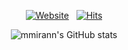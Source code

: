 <div align="center">

[![Website](https://img.shields.io/badge/Website-mmirann.github.io-success?style=round&logo=safari&color=ff69b4)](https://mmirann.github.io/)&nbsp;&nbsp;
[![Hits](https://hits.seeyoufarm.com/api/count/incr/badge.svg?url=https%3A%2F%2Fgithub.com%2Fmmirann&count_bg=%23C83D9B&title_bg=%23555555&icon=&icon_color=%23E7E7E7&title=hits&edge_flat=false)](https://hits.seeyoufarm.com)

![mmirann's GitHub stats](https://github-readme-stats.vercel.app/api?username=mmirann&hide=stars&count_private=true&theme=radical)

</div>


<!--
**mmirann/mmirann** is a ✨ _special_ ✨ repository because its `README.md` (this file) appears on your GitHub profile.

Here are some ideas to get you started:

- 🔭 I’m currently working on ...
- 🌱 I’m currently learning ...
- 👯 I’m looking to collaborate on ...
- 🤔 I’m looking for help with ...
- 💬 Ask me about ...
- 📫 How to reach me: ...
- 😄 Pronouns: ...
- ⚡ Fun fact: ...
-->
